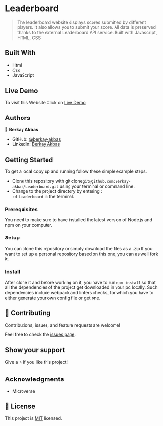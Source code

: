 # Leaderboard

> The leaderboard website displays scores submitted by different players. It also allows you to submit your score. All data is preserved thanks to the external Leaderboard API service. Built with Javascript, HTML, CSS

## Built With

- Html
- Css
- JavaScript

## Live Demo

To visit this Website Click on
[Live Demo]()

## Authors

👤 **Berkay Akbas**

- GitHub: [@berkay-akbas](https://github.com/Berkay-akbas)
- LinkedIn: [Berkay Akbas](https://www.linkedin.com/in/berkay-akbas-a03b3b239/)

## Getting Started

To get a local copy up and running follow these simple example steps.

- Clone this repository with git clone`git@github.com:Berkay-akbas/Leaderboard.git` using your terminal or command line.
- Change to the project directory by entering : <br>
  `cd Leaderboard` in the terminal.

### Prerequisites

You need to make sure to have installed the latest version of Node.js and npm on your computer.

### Setup

You can clone this repository or simply download the files as a .zip
If you want to set up a personal repository based on this one, you can as well fork it.

### Install

After clone it and before working on it, you have to run `npm install` so that all the dependencies of the project get downloaded in your pc locally.
Such dependencies include webpack and linters checks, for which you have to either generate your own config file or get one.

## 🤝 Contributing

Contributions, issues, and feature requests are welcome!

Feel free to check the [issues page](../../issues/).

## Show your support

Give a ⭐️ if you like this project!

## Acknowledgments

- Microverse

## 📝 License

This project is [MIT](./MIT.md) licensed.
